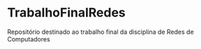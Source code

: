 # TrabalhoFinalRedes
Repositório destinado ao trabalho final da disciplina de Redes de Computadores
